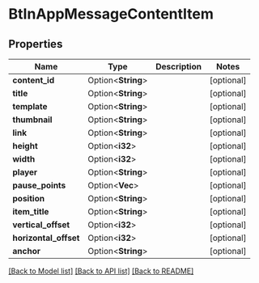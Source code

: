 # BtInAppMessageContentItem

## Properties

Name | Type | Description | Notes
------------ | ------------- | ------------- | -------------
**content_id** | Option<**String**> |  | [optional]
**title** | Option<**String**> |  | [optional]
**template** | Option<**String**> |  | [optional]
**thumbnail** | Option<**String**> |  | [optional]
**link** | Option<**String**> |  | [optional]
**height** | Option<**i32**> |  | [optional]
**width** | Option<**i32**> |  | [optional]
**player** | Option<**String**> |  | [optional]
**pause_points** | Option<**Vec<f64>**> |  | [optional]
**position** | Option<**String**> |  | [optional]
**item_title** | Option<**String**> |  | [optional]
**vertical_offset** | Option<**i32**> |  | [optional]
**horizontal_offset** | Option<**i32**> |  | [optional]
**anchor** | Option<**String**> |  | [optional]

[[Back to Model list]](../README.md#documentation-for-models) [[Back to API list]](../README.md#documentation-for-api-endpoints) [[Back to README]](../README.md)


